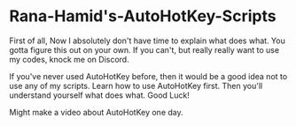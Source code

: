 # Rana-Hamid's-AutoHotKey-Scripts

First of all, Now I absolutely don't have time to explain what does what. You gotta figure this out on your own. If you can't, but really really want to use my codes, knock me on Discord.

If you've never used AutoHotKey before, then it would be a good idea not to use any of my scripts. Learn how to use AutoHotKey first. Then you'll understand yourself what does what. Good Luck!

Might make a video about AutoHotKey one day.
